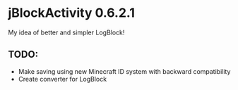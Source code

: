 jBlockActivity 0.6.2.1
==============

My idea of better and simpler LogBlock!

## TODO: 
* Make saving using new Minecraft ID system with backward compatibility
* Create converter for LogBlock